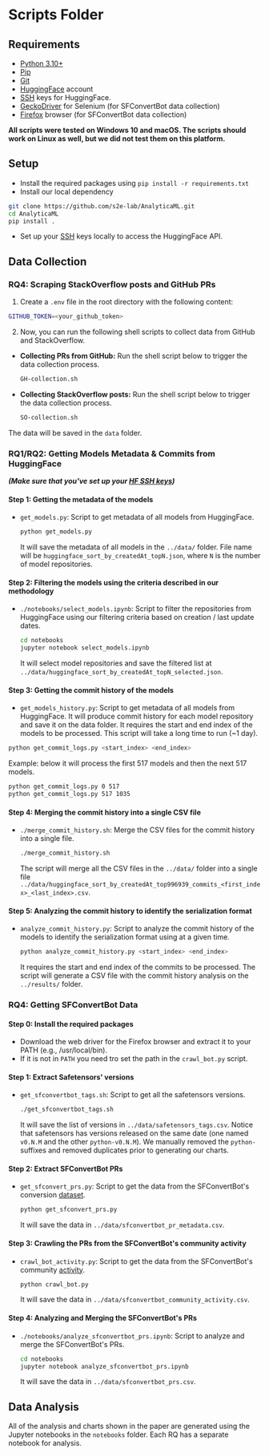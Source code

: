 # Scripts Folder

## Requirements
- [Python 3.10+](https://www.python.org/downloads/)
- [Pip](https://pip.pypa.io/en/stable/installation/)
- [Git](https://git-scm.com/downloads)
- [HuggingFace](https://huggingface.co/) account
- [SSH](https://huggingface.co/docs/hub/en/security-git-ssh) keys for HuggingFace.
- [GeckoDriver](https://github.com/mozilla/geckodriver/releases) for Selenium (for SFConvertBot data collection)
- [Firefox](https://www.mozilla.org/en-US/firefox/new/) browser (for SFConvertBot data collection)

**All scripts were tested on Windows 10 and macOS. The scripts should work on Linux as well, but we did not test them on this platform.**

## Setup
- Install the required packages using `pip install -r requirements.txt`
- Install our local dependency 
```bash
git clone https://github.com/s2e-lab/AnalyticaML.git
cd AnalyticaML
pip install .
```
- Set up your [SSH](https://huggingface.co/docs/hub/en/security-git-ssh) keys locally to access the HuggingFace API.

## Data Collection

### RQ4: Scraping StackOverflow posts and GitHub PRs

1) Create a `.env` file in the root directory with the following content:
```bash
GITHUB_TOKEN=<your_github_token>

```
2) Now, you can run the following shell scripts to collect data from GitHub and StackOverflow.

- **Collecting PRs from GitHub:** Run the shell script below to trigger the data collection process.
    ```bash
    GH-collection.sh
    ```
- **Collecting StackOverflow posts:** Run the shell script below to trigger the data collection process.
    ```bash
    SO-collection.sh
    ```
The data will be saved in the `data` folder.

### RQ1/RQ2: Getting Models Metadata & Commits from HuggingFace
***(Make sure that you've set up your [HF SSH keys](https://huggingface.co/docs/hub/en/security-git-ssh))***

#### Step 1: Getting the metadata of the models
- `get_models.py`: Script to get metadata of all models from HuggingFace. 
  ```bash
  python get_models.py
  ```
  It will save the metadata of all models in the `../data/` folder.
  File name will be `huggingface_sort_by_createdAt_topN.json`, where `N` is the number of model repositories.

#### Step 2: Filtering the models using the criteria described in our methodology
- `./notebooks/select_models.ipynb`: Script to filter the repositories from HuggingFace using our filtering criteria based on creation / last update dates. 
  ```bash
  cd notebooks
  jupyter notebook select_models.ipynb
  ```
  It will select model repositories and save the filtered list at `../data/huggingface_sort_by_createdAt_topN_selected.json`.   
  
#### Step 3: Getting the commit history of the models
- `get_models_history.py`: Script to get metadata of all models from HuggingFace. 
It will produce commit history for each model repository and save it on the data folder. 
It requires the start and end index of the models to be processed. This script will take a long time to run (~1 day).
```bash
python get_commit_logs.py <start_index> <end_index>
```
Example: below it will process the first 517 models and then the next 517 models.
```bash
python get_commit_logs.py 0 517
python get_commit_logs.py 517 1035 
```
    
#### Step 4: Merging the commit history into a single CSV file
- `./merge_commit_history.sh`: Merge the CSV files for the commit history into a single file.
  ```bash
  ./merge_commit_history.sh
  ```
  The script will merge all the CSV files in the `../data/` folder into a single file `../data/huggingface_sort_by_createdAt_top996939_commits_<first_index>_<last_index>.csv`.
    
#### Step 5: Analyzing the commit history to identify the serialization format
- `analyze_commit_history.py`: Script to analyze the commit history of the models to identify the serialization format using at a given time.
  ```bash
  python analyze_commit_history.py <start_index> <end_index>
  ```
  It requires the start and end index of the commits to be processed.
  The script will generate a CSV file with the commit history analysis on the `../results/` folder. 

### RQ4: Getting SFConvertBot Data

#### Step 0: Install the required packages
- Download the web driver for the Firefox browser and extract it to your PATH (e.g., /usr/local/bin).
- If it is not in `PATH` you need tro set the path in the `crawl_bot.py` script.


#### Step 1: Extract Safetensors' versions 
- `get_sfconvertbot_tags.sh`: Script to get all the safetensors versions.
  ```bash
  ./get_sfconvertbot_tags.sh
  ```
  It will save the list of versions in `../data/safetensors_tags.csv`.
  Notice that safetensors has versions released on the same date (one named `v0.N.M` and the other `python-v0.N.M`). 
  We manually removed the `python-` suffixes and removed duplicates prior to generating our charts. 

#### Step 2: Extract SFConvertBot PRs 
- `get_sfconvert_prs.py`: Script to get the data from the SFConvertBot's conversion [dataset](https://huggingface.co/datasets/safetensors/conversions).
  ```bash
  python get_sfconvert_prs.py
  ```
  It will save the data in `../data/sfconvertbot_pr_metadata.csv`.


#### Step 3: Crawling the PRs from the SFConvertBot's community activity
- `crawl_bot_activity.py`: Script to get the data from the SFConvertBot's community [activity](https://huggingface.co/SFconvertbot/activity/community).
  ```bash
  python crawl_bot.py
  ```
  It will save the data in `../data/sfconvertbot_community_activity.csv`.

#### Step 4: Analyzing and Merging the SFConvertBot's PRs
- `./notebooks/analyze_sfconvertbot_prs.ipynb`: Script to analyze and merge the SFConvertBot's PRs.
  ```bash
  cd notebooks
  jupyter notebook analyze_sfconvertbot_prs.ipynb
  ```
  It will save the data in `../data/sfconvertbot_prs.csv`.

## Data Analysis

All of the analysis and charts shown in the paper are generated using the Jupyter notebooks in the `notebooks` folder.
Each RQ has a separate notebook for analysis.

